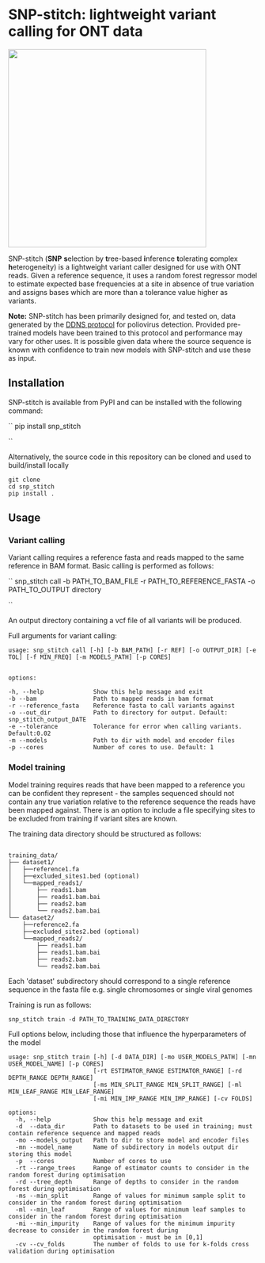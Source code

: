 
  

# SNP-stitch: lightweight variant calling for ONT data

<img src="./docs/logo.svg" width="400">

SNP-stitch (**SNP**  **s**election by **t**ree-based **i**nference **t**olerating **c**omplex **h**eterogeneity) is a lightweight variant caller designed for use with ONT reads. Given a reference sequence, it uses a random forest regressor model to estimate expected base frequencies at a site in absence of true variation and assigns bases which are more than a tolerance value higher as variants.

  

**Note:** SNP-stitch has been primarily designed for, and tested on, data generated by the [DDNS protocol](https://www.protocols.io/view/direct-detection-of-poliovirus-and-nanopore-sequen-rm7vzbyyxvx1/v6) for poliovirus detection. Provided pre-trained models have been trained to this protocol and performance may vary for other uses. It is possible given data where the source sequence is known with confidence to train new models with SNP-stitch and use these as input.

  

## Installation

SNP-stitch is available from PyPI and can be installed with the following command:

``
pip install snp_stitch

``

Alternatively, the source code in this repository can be cloned and used to build/install locally

````
git clone
cd snp_stitch
pip install .

````

## Usage

### Variant calling

Variant calling requires a reference fasta and reads mapped to the same reference in BAM format. Basic calling is performed as follows:

``
snp_stitch call -b PATH_TO_BAM_FILE -r PATH_TO_REFERENCE_FASTA -o PATH_TO_OUTPUT directory

``


An output directory containing a vcf file of all variants will be produced.

Full arguments for variant calling:

````
usage: snp_stitch call [-h] [-b BAM_PATH] [-r REF] [-o OUTPUT_DIR] [-e TOL] [-f MIN_FREQ] [-m MODELS_PATH] [-p CORES]

  
options:

-h, --help              Show this help message and exit
-b --bam                Path to mapped reads in bam format
-r --reference_fasta    Reference fasta to call variants against
-o --out_dir            Path to directory for output. Default: snp_stitch_output_DATE
-e --tolerance          Tolerance for error when calling variants. Default:0.02
-m --models             Path to dir with model and encoder files
-p --cores              Number of cores to use. Default: 1

````

  
### Model training

Model training requires reads that have been mapped to a reference you can be confident they represent - the samples sequenced should not contain any true variation relative to the reference sequence the reads have been mapped against. There is an option to include a file specifying sites to be excluded from training if variant sites are known.

The training data directory should be structured as follows:

````

training_data/
├── dataset1/
│ 	├──reference1.fa
│ 	├──excluded_sites1.bed (optional)
│ 	└──mapped_reads1/
│ 		├── reads1.bam
│ 		├── reads1.bam.bai
│ 		├── reads2.bam
│ 		└── reads2.bam.bai
└── dataset2/
	├──reference2.fa
	├──excluded_sites2.bed (optional)
	└──mapped_reads2/
		├── reads1.bam
		├── reads1.bam.bai
		├── reads2.bam
		└── reads2.bam.bai

````
Each 'dataset' subdirectory should correspond to a single reference sequence in the fasta file e.g. single chromosomes or single viral genomes

Training is run as follows:

``
snp_stitch train -d PATH_TO_TRAINING_DATA_DIRECTORY
``

Full options below, including those that influence the hyperparameters of the model

````
usage: snp_stitch train [-h] [-d DATA_DIR] [-mo USER_MODELS_PATH] [-mn USER_MODEL_NAME] [-p CORES]
                        [-rt ESTIMATOR_RANGE ESTIMATOR_RANGE] [-rd DEPTH_RANGE DEPTH_RANGE]
                        [-ms MIN_SPLIT_RANGE MIN_SPLIT_RANGE] [-ml MIN_LEAF_RANGE MIN_LEAF_RANGE]
                        [-mi MIN_IMP_RANGE MIN_IMP_RANGE] [-cv FOLDS]

options:
  -h, --help            Show this help message and exit
  -d  --data_dir        Path to datasets to be used in training; must contain reference sequence and mapped reads
  -mo --models_output   Path to dir to store model and encoder files
  -mn --model_name      Name of subdirectory in models output dir storing this model
  -p  --cores           Number of cores to use
  -rt --range_trees     Range of estimator counts to consider in the random forest during optimisation
  -rd --tree_depth      Range of depths to consider in the random forest during optimisation
  -ms --min_split       Range of values for minimum sample split to consider in the random forest during optimisation
  -ml --min_leaf        Range of values for minimum leaf samples to consider in the random forest during optimisation
  -mi --min_impurity    Range of values for the minimum impurity decrease to consider in the random forest during
                        optimisation - must be in [0,1]
  -cv --cv_folds        The number of folds to use for k-folds cross validation during optimisation
````